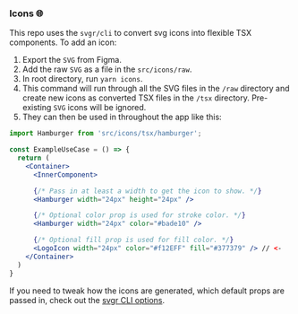 ### Icons 🌐

This repo uses the `svgr/cli` to convert svg icons into flexible TSX components. To add an icon:

1. Export the `SVG` from Figma.
2. Add the raw `SVG` as a file in the `src/icons/raw`.
3. In root directory, run `yarn icons`.
4. This command will run through all the SVG files in the `/raw` directory and create new icons as converted TSX files in the `/tsx` directory. Pre-existing `SVG` icons will be ignored.
5. They can then be used in throughout the app like this:

```jsx
import Hamburger from 'src/icons/tsx/hamburger';

const ExampleUseCase = () => {
  return (
    <Container>
      <InnerComponent>

      {/* Pass in at least a width to get the icon to show. */}
      <Hamburger width="24px" height="24px" />

      {/* Optional color prop is used for stroke color. */}
      <Hamburger width="24px" color="#bade10" />

      {/* Optional fill prop is used for fill color. */}
      <LogoIcon width="24px" color="#f12EFF" fill="#377379" /> // <-
    </Container>
  )
}
```

If you need to tweak how the icons are generated, which default props are passed in, check out the [svgr CLI options](https://react-svgr.com/docs/options/).
